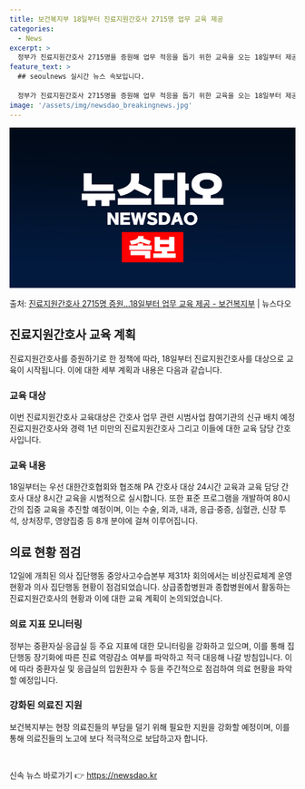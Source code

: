 ```yaml
---
title: 보건복지부 18일부터 진료지원간호사 2715명 업무 교육 제공
categories:
  - News
excerpt: >
  정부가 진료지원간호사 2715명을 증원해 업무 적응을 돕기 위한 교육을 오는 18일부터 제공한다. 보건복지부…
feature_text: >
  ## seoulnews 실시간 뉴스 속보입니다.

  정부가 진료지원간호사 2715명을 증원해 업무 적응을 돕기 위한 교육을 오는 18일부터 제공한다. 보건복지부…
image: '/assets/img/newsdao_breakingnews.jpg'
---
```


![뉴스다오 속보](/assets/img/newsdao_breakingnews.jpg)

<p>출처: <a href="https://newsdao.kr/3580" rel="dofollow">진료지원간호사 2715명 증원…18일부터 업무 교육 제공 - 보건복지부</a> | 뉴스다오</p>

<h2 data-ke-size="size26">진료지원간호사 교육 계획</h2>
<p data-ke-size="size16">진료지원간호사를 증원하기로 한 정책에 따라, 18일부터 진료지원간호사를 대상으로 교육이 시작됩니다. 이에 대한 세부 계획과 내용은 다음과 같습니다.</p>

<h3>교육 대상</h3>
<p data-ke-size="size16">이번 진료지원간호사 교육대상은 간호사 업무 관련 시범사업 참여기관의 신규 배치 예정 진료지원간호사와 경력 1년 미만의 진료지원간호사 그리고 이들에 대한 교육 담당 간호사입니다.</p>

<h3>교육 내용</h3>
<p data-ke-size="size16">18일부터는 우선 대한간호협회와 협조해 PA 간호사 대상 24시간 교육과 교육 담당 간호사 대상 8시간 교육을 시범적으로 실시합니다. 또한 표준 프로그램을 개발하여 80시간의 집중 교육을 추진할 예정이며, 이는 수술, 외과, 내과, 응급·중증, 심혈관, 신장 투석, 상처장루, 영양집중 등 8개 분야에 걸쳐 이루어집니다.</p>

<h2 data-ke-size="size26">의료 현황 점검</h2>
<p data-ke-size="size16">12일에 개최된 의사 집단행동 중앙사고수습본부 제31차 회의에서는 비상진료체계 운영현황과 의사 집단행동 현황이 점검되었습니다. 상급종합병원과 종합병원에서 활동하는 진료지원간호사의 현황과 이에 대한 교육 계획이 논의되었습니다.</p>

<h3>의료 지표 모니터링</h3>
<p data-ke-size="size16">정부는 중환자실·응급실 등 주요 지표에 대한 모니터링을 강화하고 있으며, 이를 통해 집단행동 장기화에 따른 진료 역량감소 여부를 파악하고 적극 대응해 나갈 방침입니다. 이에 따라 중환자실 및 응급실의 입원환자 수 등을 주간적으로 점검하여 의료 현황을 파악할 예정입니다.</p>

<h3>강화된 의료진 지원</h3>
<p data-ke-size="size16">보건복지부는 현장 의료진들의 부담을 덜기 위해 필요한 지원을 강화할 예정이며, 이를 통해 의료진들의 노고에 보다 적극적으로 보답하고자 합니다.</p>

<p data-ke-size="size16">&nbsp;</p> 

신속 뉴스 바로가기 👉 <a href="https://newsdao.kr" rel="dofollow">https://newsdao.kr</a>



